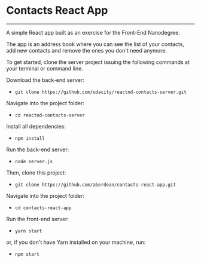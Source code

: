 # Contacts React App
---

A simple React app built as an exercise for the Front-End Nanodegree.

The app is an address book where you can see the list of your contacts, add new
contacts and remove the ones you don't need anymore.

To get started, clone the server project issuing the following commands at your
terminal or command line.

Download the back-end server:
- `git clone https://github.com/udacity/reactnd-contacts-server.git`

Navigate into the project folder:
- `cd reactnd-contacts-server`

Install all dependencies:
- `npm install`

Run the back-end server:
- `node server.js`

Then, clone this project:
- `git clone https://github.com/aberdean/contacts-react-app.git`

Navigate into the project folder:
- `cd contacts-react-app`

Run the front-end server:
- `yarn start`

or, if you don't have Yarn installed on your machine, run:
- `npm start`
